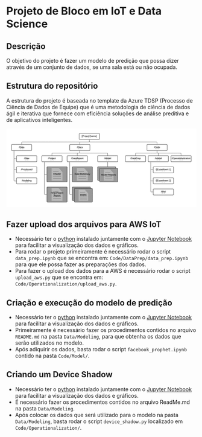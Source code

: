 # Projeto de Bloco em IoT e Data Science

## Descrição
O objetivo do projeto é fazer um modelo de predição que possa dizer através de um conjunto de dados, se uma sala está ou não ocupada.

## Estrutura do repositório
A estrutura do projeto é baseada no template da Azure TDSP (Processo de Ciência de Dados de Equipe) que é uma metodologia de ciência de dados ágil e iterativa que fornece com eficiência soluções de análise preditiva e de aplicativos inteligentes.

![Estrutura do repositório](project_structure.png)

## Fazer upload dos arquivos para AWS IoT
* Necessário ter o [python](https://www.python.org/downloads/) instalado juntamente com o [Jupyter Notebook](https://docs.jupyter.org/en/latest/install.html) para facilitar a visualização dos dados e gráficos.
* Para rodar o projeto primeiramente é necessário rodar o script `data_prep.ipynb` que se encontra em: `Code/DataPrep/data_prep.ipynb` para que ele possa fazer as preparações dos dados.
* Para fazer o upload dos dados para a AWS é necessário rodar o script `upload_aws.py` que se encontra em: `Code/Operationalization/upload_aws.py`.

## Criação e execução do modelo de predição
* Necessário ter o [python](https://www.python.org/downloads/) instalado juntamente com o [Jupyter Notebook](https://docs.jupyter.org/en/latest/install.html) para facilitar a visualização dos dados e gráficos.
* Primeiramente é necessário fazer os procedimentos contidos no arquivo `README.md` na pasta `Data/Modeling`, para que obtenha os dados que serão utilizados no modelo.
* Após adiquirir os dados, basta rodar o script `facebook_prophet.ipynb` contido na pasta `Code/Model/`.

## Criando um Device Shadow
* Necessário ter o [python](https://www.python.org/downloads/) instalado juntamente com o [Jupyter Notebook](https://docs.jupyter.org/en/latest/install.html) para facilitar a visualização dos dados e gráficos.
* É necessário fazer os procedimentos contidos no arquivo ReadMe.md na pasta `Data/Modeling`.
* Após colocar os dados que será utilizado para o modelo na pasta `Data/Modeling`, basta rodar o script `device_shadow.py` localizado em `Code/Operationalization/`.